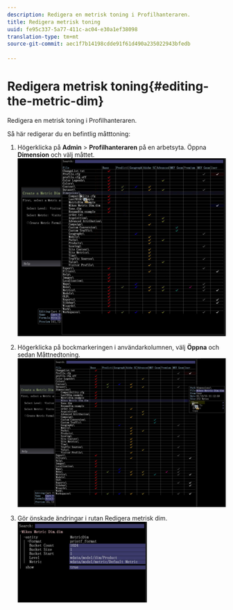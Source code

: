 ```yaml
---
description: Redigera en metrisk toning i Profilhanteraren.
title: Redigera metrisk toning
uuid: fe95c337-5a77-411c-ac04-e30a1ef38098
translation-type: tm+mt
source-git-commit: aec1f7b14198cdde91f61d490a235022943bfedb

---
```



# Redigera metrisk toning{#editing-the-metric-dim}

Redigera en metrisk toning i Profilhanteraren.

Så här redigerar du en befintlig måtttoning:

1. Högerklicka på **Admin** > **Profilhanteraren** på en arbetsyta. Öppna **Dimension** och välj måttet. ![](assets/6_4_workstation_metricdim_edit.png)

1. Högerklicka på bockmarkeringen i användarkolumnen, välj **Öppna** och sedan Måttnedtoning. ![](assets/6_4_workstation_metricdim_edit_profile.png)

1. Gör önskade ändringar i rutan Redigera metrisk dim. ![](assets/6_4_workstation_metricdim_edit_metricdim.png)

